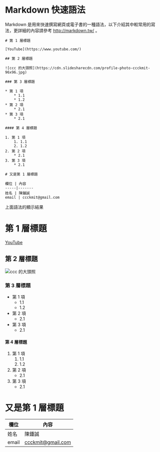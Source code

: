 # Markdown 快速語法

Markdown 是用來快速撰寫網頁或電子書的一種語法，以下介紹其中較常用的寫法，更詳細的內容請參考 http://markdown.tw/ 。

```
# 第 1 層標題

[YouTube](https://www.youtube.com/)

## 第 2 層標題

![ccc 的大頭照](https://cdn.slidesharecdn.com/profile-photo-ccckmit-96x96.jpg)

### 第 3 層標題

* 第 1 項
    * 1.1
    * 1.2
* 第 2 項
    * 2.1
* 第 3 項
    * 2.1

#### 第 4 層標題

1. 第 1 項
    1. 1.1
    2. 1.2
2. 第 2 項
    * 2.1
3. 第 3 項
    * 2.1

# 又是第 1 層標題

欄位 | 內容
-----|-------
姓名 | 陳鍾誠
email | ccckmit@gmail.com
```

上面語法的顯示結果

# 第 1 層標題

[YouTube](https://www.youtube.com/)

## 第 2 層標題

![ccc 的大頭照](https://cdn.slidesharecdn.com/profile-photo-ccckmit-96x96.jpg)

### 第 3 層標題

* 第 1 項
    * 1.1
    * 1.2
* 第 2 項
    * 2.1
* 第 3 項
    * 2.1

#### 第 4 層標題

1. 第 1 項
    1. 1.1
    2. 1.2
2. 第 2 項
    * 2.1
3. 第 3 項
    * 2.1

# 又是第 1 層標題

欄位 | 內容
-----|-------
姓名 | 陳鍾誠
email | ccckmit@gmail.com

